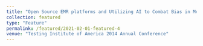 ```yaml
---
title: "Open Source EMR platforms and Utilizing AI to Combat Bias in Medicine"
collection: featured
type: "Feature"
permalink: /featured/2021-02-01-featured-4
venue: "Testing Institute of America 2014 Annual Conference"
---
```

